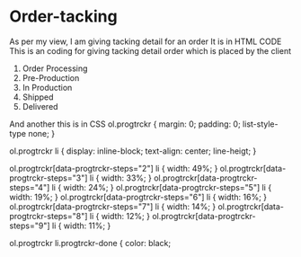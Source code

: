 # Order-tacking
As per my view, I am giving tacking detail for an order 
It is in HTML CODE 
This is an coding for giving tacking detail order which is placed by the client
<ol class="progtrckr" data-progtrckr-steps="5">
    <li class="progtrckr-done">Order Processing</li><!--
 --><li class="progtrckr-done">Pre-Production</li><!--
 --><li class="progtrckr-done">In Production</li><!--
 --><li class="progtrckr-todo">Shipped</li><!--
 --><li class="progtrckr-todo">Delivered</li>
</ol>



And another this is in CSS
ol.progtrckr {
    margin: 0;
    padding: 0;
    list-style-type none;
}

ol.progtrckr li {
    display: inline-block;
    text-align: center;
    line-heigt;
}

ol.progtrckr[data-progtrckr-steps="2"] li { width: 49%; }
ol.progtrckr[data-progtrckr-steps="3"] li { width: 33%; }
ol.progtrckr[data-progtrckr-steps="4"] li { width: 24%; }
ol.progtrckr[data-progtrckr-steps="5"] li { width: 19%; }
ol.progtrckr[data-progtrckr-steps="6"] li { width: 16%; }
ol.progtrckr[data-progtrckr-steps="7"] li { width: 14%; }
ol.progtrckr[data-progtrckr-steps="8"] li { width: 12%; }
ol.progtrckr[data-progtrckr-steps="9"] li { width: 11%; }

ol.progtrckr li.progtrckr-done {
    color: black;
